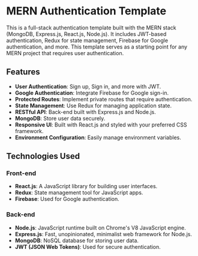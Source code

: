# MERN Authentication Template

This is a full-stack authentication template built with the MERN stack (MongoDB, Express.js, React.js, Node.js). It includes JWT-based authentication, Redux for state management, Firebase for Google authentication, and more. This template serves as a starting point for any MERN project that requires user authentication.

## Features

- **User Authentication**: Sign up, Sign in, and more with JWT.
- **Google Authentication**: Integrate Firebase for Google sign-in.
- **Protected Routes**: Implement private routes that require authentication.
- **State Management**: Use Redux for managing application state.
- **RESTful API**: Back-end built with Express.js and Node.js.
- **MongoDB**: Store user data securely.
- **Responsive UI**: Built with React.js and styled with your preferred CSS framework.
- **Environment Configuration**: Easily manage environment variables.

## Technologies Used

### Front-end
- **React.js**: A JavaScript library for building user interfaces.
- **Redux**: State management tool for JavaScript apps.
- **Firebase**: Used for Google authentication.

### Back-end
- **Node.js**: JavaScript runtime built on Chrome's V8 JavaScript engine.
- **Express.js**: Fast, unopinionated, minimalist web framework for Node.js.
- **MongoDB**: NoSQL database for storing user data.
- **JWT (JSON Web Tokens)**: Used for secure authentication.
